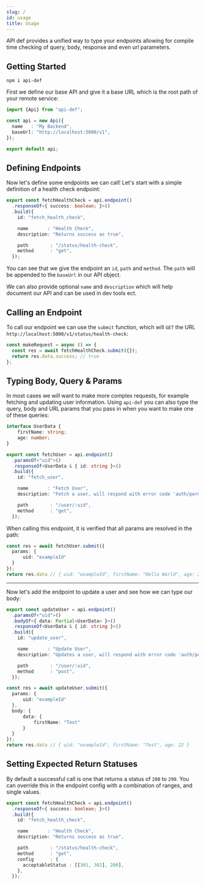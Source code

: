 ```yaml
---
slug: /
id: usage
title: Usage
---
```


API def provides a unified way to type your endpoints allowing for compile time checking of query, body, response and even url parameters.

## Getting Started

```commandline
npm i api-def
```

First we define our base API and give it a base URL which is the root path of your remote service:

```typescript title="/api.ts"
import {Api} from "api-def";

const api = new Api({
  name   : "My Backend",
  baseUrl: "http://localhost:5000/v1",
});

export default api;
```

## Defining Endpoints

Now let's define some endpoints we can call! Let's start with a simple definition of a health check endpoint:

```typescript title="/api.ts"
export const fetchHealthCheck = api.endpoint()
  .responseOf<{ success: boolean; }>()
  .build({
    id: "fetch_health_check",

    name       : "Health Check",
    description: "Returns success as true",

    path        : "/status/health-check",
    method      : "get",
  });
```

You can see that we give the endpoint an `id`, `path` and `method`. The `path` will be appended to the `baseUrl` in our API object.

We can also provide optional `name` and `description` which will help document our API and can be used in dev tools ect.

## Calling an Endpoint

To call our endpoint we can use the `submit` function, which will `GET` the URL `http://localhost:5000/v1/status/health-check`:

```typescript {2}
const makeRequest = async () => {
  const res = await fetchHealthCheck.submit({});
  return res.data.success; // true
};
```

## Typing Body, Query & Params

In most cases we will want to make more complex requests, for example fetching and updating user information. Using `api-def` you can also type the query, body and URL params that you pass in when you want to make one of these queries:
```typescript title="/api.ts"
interface UserData {
    firstName: string;
    age: number;
}

export const fetchUser = api.endpoint()
  .paramsOf<"uid">()
  .responseOf<UserData & { id: string }>()
  .build({
    id: "fetch_user",

    name       : "Fetch User",
    description: "Fetch a user, will respond with error code 'auth/permission-denied' if unathorized",

    path        : "/user/:uid",
    method      : "get",
  });
```

When calling this endpoint, it is verified that all params are resolved in the path:

```typescript
const res = await fetchUser.submit({
  params: {
      uid: "exampleId"
  }
});
return res.data // { uid: "exampleId", firstName: "Hello World", age: 22 }
```

---

Now let's add the endpoint to update a user and see how we can type our body:

```typescript title="/api.ts"
export const updateUser = api.endpoint()
  .paramsOf<"uid">()
  .bodyOf<{ data: Partial<UserData> }>()
  .responseOf<UserData & { id: string }>()
  .build({
    id: "update_user",

    name       : "Update User",
    description: "Updates a user, will respond with error code 'auth/permission-denied' if unathorized",

    path        : "/user/:uid",
    method      : "post",
  });
```

```typescript
const res = await updateUser.submit({
  params: {
      uid: "exampleId"
  },
  body: {
      data: {
          firstName: "Test"
      }
  }
});
return res.data // { uid: "exampleId", firstName: "Test", age: 22 }
```

## Setting Expected Return Statuses

By default a successful call is one that returns a status of `200` to `299`. You can override this in the endpoint config with a combination of ranges, and single values.

```typescript title="/api.ts (status override)"
export const fetchHealthCheck = api.endpoint()
  .responseOf<{ success: boolean; }>()
  .build({
    id: "fetch_health_check",

    name       : "Health Check",
    description: "Returns success as true",

    path        : "/status/health-check",
    method      : "get",
    config      : {
      acceptableStatus : [[301, 302], 200],
    },
  });
```
